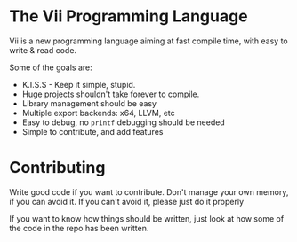 
# The Vii Programming Language

Vii is a new programming language aiming at fast compile time, with easy to write & read code.

Some of the goals are:
- K.I.S.S - Keep it simple, stupid.
- Huge projects shouldn't take forever to compile.
- Library management should be easy
- Multiple export backends: x64, LLVM, etc
- Easy to debug, no `printf` debugging should be needed
- Simple to contribute, and add features

# Contributing

Write good code if you want to contribute. Don't manage your own memory, if you can avoid it. If you can't avoid it, please just do it properly

If you want to know how things should be written, just look at how some of the code in the repo has been written.
